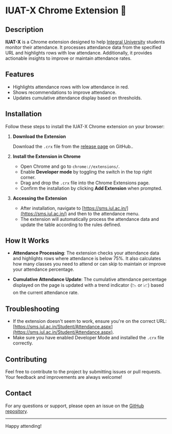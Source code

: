 # IUAT-X Chrome Extension 🚀

## Description

**IUAT-X** is a Chrome extension designed to help [Integral University](iul.ac.in) students monitor their attendance. It processes attendance data from the specified URL and highlights rows with low attendance. Additionally, it provides actionable insights to improve or maintain attendance rates.

## Features

- Highlights attendance rows with low attendance in red.
- Shows recommendations to improve attendance.
- Updates cumulative attendance display based on thresholds.

## Installation

Follow these steps to install the IUAT-X Chrome extension on your browser:

1. **Download the Extension**

   Download the `.crx` file from the [release page](https://github.com/H-BlaZe/iuat-x/releases/) on GitHub..

2. **Install the Extension in Chrome**

   - Open Chrome and go to `chrome://extensions/`.
   - Enable **Developer mode** by toggling the switch in the top right corner.
   - Drag and drop the `.crx` file into the Chrome Extensions page.
   - Confirm the installation by clicking **Add Extension** when prompted.

3. **Accessing the Extension**

   - After installation, navigate to [https://sms.iul.ac.in/](https://sms.iul.ac.in/) and then to the attendance menu.
   - The extension will automatically process the attendance data and update the table according to the rules defined.

## How It Works

- **Attendance Processing**: The extension checks your attendance data and highlights rows where attendance is below 75%. It also calculates how many classes you need to attend or can skip to maintain or improve your attendance percentage.

- **Cumulative Attendance Update**: The cumulative attendance percentage displayed on the page is updated with a trend indicator (📉 or 📈) based on the current attendance rate.

## Troubleshooting

- If the extension doesn't seem to work, ensure you're on the correct URL: [https://sms.iul.ac.in/Student/Attendance.aspx](https://sms.iul.ac.in/Student/Attendance.aspx).
- Make sure you have enabled Developer Mode and installed the `.crx` file correctly.

## Contributing

Feel free to contribute to the project by submitting issues or pull requests. Your feedback and improvements are always welcome!

## Contact

For any questions or support, please open an issue on the [GitHub repository](https://github.com/yourusername/IUAT-X/issues).

---

Happy attending!

